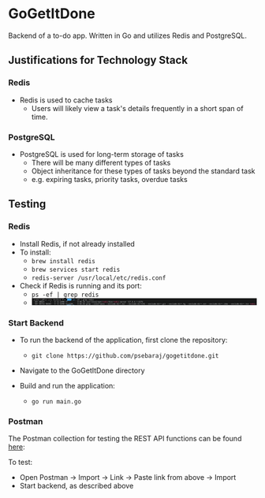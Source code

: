 # GoGetItDone
Backend of a to-do app. Written in Go and utilizes Redis and PostgreSQL.

## Justifications for Technology Stack
### Redis
- Redis is used to cache tasks
	- Users will likely view a task's details frequently in a short span of time.

### PostgreSQL
- PostgreSQL is used for long-term storage of tasks
	- There will be many different types of tasks
	- Object inheritance for these types of tasks beyond the standard task
	- e.g. expiring tasks, priority tasks, overdue tasks

## Testing

### Redis
- Install Redis, if not already installed
- To install:
	- `brew install redis`
	- `brew services start redis`
	- `redis-server /usr/local/etc/redis.conf`
- Check if Redis is running and its port:
	- `ps -ef | grep redis`
	- ![RedisCheck](./pictures/CheckRedisRunning.png)

### Start Backend
- To run the backend of the application, first clone the repository:
	- `git clone https://github.com/psebaraj/gogetitdone.git`

- Navigate to the GoGetItDone directory

- Build and run the application:
	- `go run main.go`

### Postman
The Postman collection for testing the REST API functions can be found [here](https://www.getpostman.com/collections/40ab42d058be92ae4ef7):

To test:
- Open Postman &rarr; Import &rarr; Link &rarr; Paste link from above &rarr; Import
- Start backend, as described above


